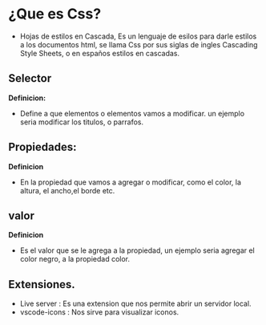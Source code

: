# ¿Que es Css?
* Hojas de estilos en Cascada, Es un lenguaje de esilos para darle estilos a los documentos html, se llama Css por sus siglas de ingles Cascading Style Sheets, o en españos estilos en cascadas.
## Selector
**Definicion:**
* Define a que elementos o elementos  vamos a modificar. un ejemplo seria modificar los titulos, o parrafos.
## Propiedades:
**Definicion**
* En la propiedad que vamos a agregar o modificar, como el color, la altura, el ancho,el borde
etc.

## valor
**Definicion**
* Es el valor que se le agrega a la propiedad, un ejemplo seria agregar el color negro, a la propiedad color.

## Extensiones.
* Live server : Es una extension que nos permite abrir un servidor local.
* vscode-icons : Nos sirve para visualizar iconos.